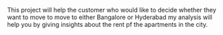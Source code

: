 This project will help the customer who would like to decide whether they want to move to move to either
Bangalore or Hyderabad my analysis will help you by giving insights about the rent pf the apartments in the city.

